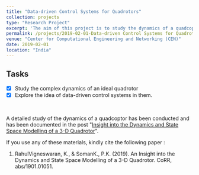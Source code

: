 ```yaml
---
title: "Data-driven Control Systems for Quadrotors"
collection: projects
type: "Research Project"
excerpt: 'The aim of this project is to study the dynamics of a quadcoptor in detail in order to develop a data-driven control system for it.'
permalink: /projects/2019-02-01-Data-driven Control Systems for Quadrotors-2
venue: "Center for Computational Engineering and Networking (CEN)"
date: 2019-02-01
location: "India"
---
```

## Tasks
- [x] Study the complex dynamics of an ideal quadrotor
- [x] Explore the idea of data-driven control systems in them.
<br/>

A detailed study of the dynamics of a quadcoptor has been conducted and has been documented in the post "[Insight into the Dynamics and State Space Modelling of a 3-D Quadrotor](https://rahulvigneswaran.github.io/posts/2019/01/Insight%20into%20the%20Dynamics%20and%20State%20Space%20Modelling%20of%20a%203-D%20Quadrotor-3/)".
<br/>

If you use any of these materials, kindly cite the following paper :

1. RahulVigneswaran, K., & SomanK., P.K. (2019). An Insight into the Dynamics and State Space Modelling of a 3-D Quadrotor. CoRR, abs/1901.01051.

